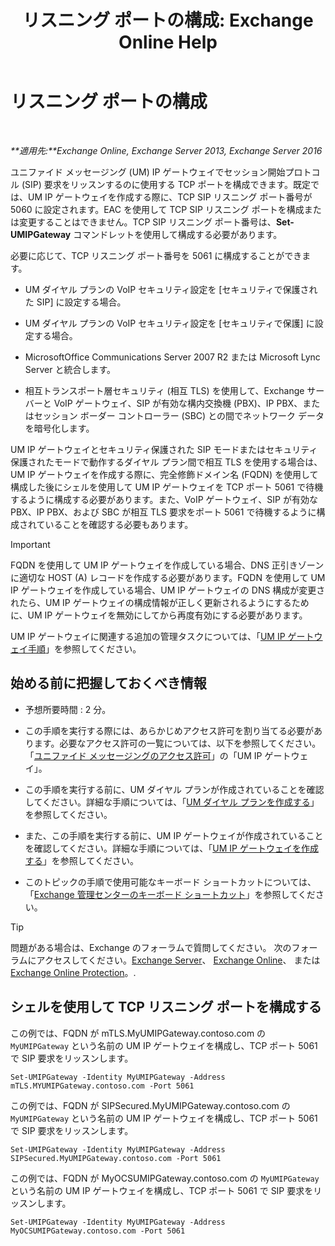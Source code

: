 ﻿---
title: 'リスニング ポートの構成: Exchange Online Help'
TOCTitle: リスニング ポートの構成
ms:assetid: 200ecbd8-18c3-4594-9cc8-924b3ab4eca1
ms:mtpsurl: https://technet.microsoft.com/ja-jp/library/Ee633457(v=EXCHG.150)
ms:contentKeyID: 50555744
ms.date: 05/22/2018
mtps_version: v=EXCHG.150
ms.translationtype: HT
---

# リスニング ポートの構成

 

_**適用先:**Exchange Online, Exchange Server 2013, Exchange Server 2016_

ユニファイド メッセージング (UM) IP ゲートウェイでセッション開始プロトコル (SIP) 要求をリッスンするのに使用する TCP ポートを構成できます。既定では、UM IP ゲートウェイを作成する際に、TCP SIP リスニング ポート番号が 5060 に設定されます。EAC を使用して TCP SIP リスニング ポートを構成または変更することはできません。TCP SIP リスニング ポート番号は、**Set-UMIPGateway** コマンドレットを使用して構成する必要があります。

必要に応じて、TCP リスニング ポート番号を 5061 に構成することができます。

  - UM ダイヤル プランの VoIP セキュリティ設定を \[セキュリティで保護された SIP\] に設定する場合。

  - UM ダイヤル プランの VoIP セキュリティ設定を \[セキュリティで保護\] に設定する場合。

  - MicrosoftOffice Communications Server 2007 R2 または Microsoft Lync Server と統合します。

  - 相互トランスポート層セキュリティ (相互 TLS) を使用して、Exchange サーバーと VoIP ゲートウェイ、SIP が有効な構内交換機 (PBX)、IP PBX、またはセッション ボーダー コントローラー (SBC) との間でネットワーク データを暗号化します。

UM IP ゲートウェイとセキュリティ保護された SIP モードまたはセキュリティ保護されたモードで動作するダイヤル プラン間で相互 TLS を使用する場合は、UM IP ゲートウェイを作成する際に、完全修飾ドメイン名 (FQDN) を使用して構成した後にシェルを使用して UM IP ゲートウェイを TCP ポート 5061 で待機するように構成する必要があります。また、VoIP ゲートウェイ、SIP が有効な PBX、IP PBX、および SBC が相互 TLS 要求をポート 5061 で待機するように構成されていることを確認する必要もあります。


> [!IMPORTANT]
> FQDN を使用して UM IP ゲートウェイを作成している場合、DNS 正引きゾーンに適切な HOST (A) レコードを作成する必要があります。FQDN を使用して UM IP ゲートウェイを作成している場合、UM IP ゲートウェイの DNS 構成が変更されたら、UM IP ゲートウェイの構成情報が正しく更新されるようにするために、UM IP ゲートウェイを無効にしてから再度有効にする必要があります。



UM IP ゲートウェイに関連する追加の管理タスクについては、「[UM IP ゲートウェイ手順](um-ip-gateway-procedures-exchange-2013-help.md)」を参照してください。

## 始める前に把握しておくべき情報

  - 予想所要時間 : 2 分。

  - この手順を実行する際には、あらかじめアクセス許可を割り当てる必要があります。必要なアクセス許可の一覧については、以下を参照してください。「[ユニファイド メッセージングのアクセス許可](unified-messaging-permissions-exchange-2013-help.md)」の「UM IP ゲートウェイ」。

  - この手順を実行する前に、UM ダイヤル プランが作成されていることを確認してください。詳細な手順については、「[UM ダイヤル プランを作成する](create-a-um-dial-plan-exchange-2013-help.md)」を参照してください。

  - また、この手順を実行する前に、UM IP ゲートウェイが作成されていることを確認してください。詳細な手順については、「[UM IP ゲートウェイを作成する](create-a-um-ip-gateway-exchange-2013-help.md)」を参照してください。

  - このトピックの手順で使用可能なキーボード ショートカットについては、「[Exchange 管理センターのキーボード ショートカット](keyboard-shortcuts-in-the-exchange-admin-center-exchange-online-protection-help.md)」を参照してください。


> [!TIP]
> 問題がある場合は、Exchange のフォーラムで質問してください。 次のフォーラムにアクセスしてください。<A href="https://go.microsoft.com/fwlink/p/?linkid=60612">Exchange Server</A>、 <A href="https://go.microsoft.com/fwlink/p/?linkid=267542">Exchange Online</A>、 または <A href="https://go.microsoft.com/fwlink/p/?linkid=285351">Exchange Online Protection</A>。.



## シェルを使用して TCP リスニング ポートを構成する

この例では、FQDN が mTLS.MyUMIPGateway.contoso.com の `MyUMIPGateway` という名前の UM IP ゲートウェイを構成し、TCP ポート 5061 で SIP 要求をリッスンします。

    Set-UMIPGateway -Identity MyUMIPGateway -Address mTLS.MYUMIPGateway.contoso.com -Port 5061

この例では、FQDN が SIPSecured.MyUMIPGateway.contoso.com の `MyUMIPGateway` という名前の UM IP ゲートウェイを構成し、TCP ポート 5061 で SIP 要求をリッスンします。

    Set-UMIPGateway -Identity MyUMIPGateway -Address SIPSecured.MyUMIPGateway.contoso.com -Port 5061

この例では、FQDN が MyOCSUMIPGateway.contoso.com の `MyUMIPGateway` という名前の UM IP ゲートウェイを構成し、TCP ポート 5061 で SIP 要求をリッスンします。

    Set-UMIPGateway -Identity MyUMIPGateway -Address MyOCSUMIPGateway.contoso.com -Port 5061


